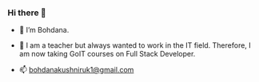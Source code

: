 ### Hi there 👋

- 🔭 I’m Bohdana.


- 💬 I am a teacher but always wanted to work in the IT field. Therefore, I am now taking GoIT courses on Full Stack Developer.
- 📫  bohdanakushniruk1@gmail.com


